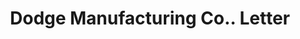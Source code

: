 ---
doi: 10.7916/D8087HCK
date_other: '1897'
date_other_textual: '1897'
form: correspondence
genre:
- Letters (correspondence)
name:
- Dodge Manufacturing Co.
object_in_context_url: https://biggert.cul.columbia.edu/items/view/ave_biggert_00369
subject_hierarchical_geographic:
- Boston, Massachusetts, United States
subject_name:
- Dodge Manufacturing Co.
title: Dodge Manufacturing Co.. Letter
sort_title: Dodge Manufacturing Co.. Letter
call_number: ave_biggert_00369
coordinates:
- 42.35805555555556,-71.06361111111111
pid: ave_biggert_00369
identifiers: ave_biggert_00369
permalink: /biggert/ave_biggert_00369/
layout: iiif-image-page
---